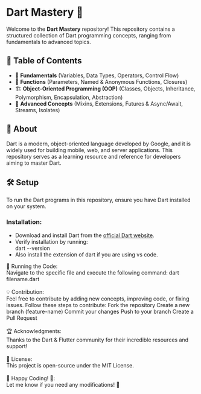 # Dart Mastery 🚀  

Welcome to the **Dart Mastery** repository! This repository contains a structured collection of Dart programming concepts, ranging from fundamentals to advanced topics.

## 📌 Table of Contents  
- 🔰 **Fundamentals** (Variables, Data Types, Operators, Control Flow)  
- 📌 **Functions** (Parameters, Named & Anonymous Functions, Closures)  
- 🏗️ **Object-Oriented Programming (OOP)** (Classes, Objects, Inheritance, Polymorphism, Encapsulation, Abstraction)  
- 🚀 **Advanced Concepts** (Mixins, Extensions, Futures & Async/Await, Streams, Isolates)  

## 📖 About  
Dart is a modern, object-oriented language developed by Google, and it is widely used for building mobile, web, and server applications. This repository serves as a learning resource and reference for developers aiming to master Dart.

## 🛠 Setup  
To run the Dart programs in this repository, ensure you have Dart installed on your system.  
### **Installation:**  
- Download and install Dart from the [official Dart website](https://dart.dev/get-dart).  
- Verify installation by running:  
  dart --version
- Also install the extension of dart if you are using vs code.
  
🚀 Running the Code:<br>
Navigate to the specific file and execute the following command:
dart filename.dart
<br>
<br>
💡 Contribution:<br>
Feel free to contribute by adding new concepts, improving code, or fixing issues. Follow these steps to contribute:
Fork the repository
Create a new branch (feature-name)
Commit your changes
Push to your branch
Create a Pull Request
<br>
<br>
🏆 Acknowledgments:<br>
Thanks to the Dart & Flutter community for their incredible resources and support!
<br>
<br>
📜 License:<br>
This project is open-source under the MIT License.
<br>
<br>
🎯 Happy Coding! 🚀:<br>
Let me know if you need any modifications! 🚀
